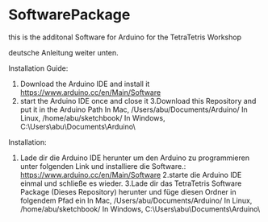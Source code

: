 # SoftwarePackage
this is the additonal Software for Arduino for the TetraTetris Workshop

deutsche Anleitung weiter unten.


Installation Guide:
1. Download the Arduino IDE and install it
https://www.arduino.cc/en/Main/Software
2. start the Arduino IDE once and close it
3.Download this Repository and put it in the Arduino Path
    In Mac, /Users/abu/Documents/Arduino/
    In Linux, /home/abu/sketchbook/
    In Windows, C:\Users\abu\Documents\Arduino\


Installation:
1. Lade dir die Arduino IDE herunter um den Arduino zu programmieren unter folgenden Link und installiere die Software.:
https://www.arduino.cc/en/Main/Software
2.starte die Arduino IDE einmal und schließe es wieder.
3.Lade dir das TetraTetris Software Package (Dieses Repository) herunter und füge diesen Ordner in folgendem Pfad ein
    In Mac, /Users/abu/Documents/Arduino/
    In Linux, /home/abu/sketchbook/
    In Windows, C:\Users\abu\Documents\Arduino\
